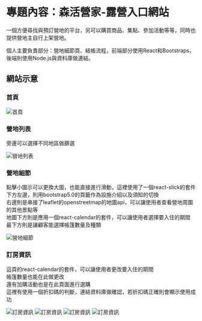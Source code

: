 # 專題內容：森活營家-露營入口網站

一個方便尋找與預訂營地的平台，另可以購買商品、集點、參加活動等等，同時也提供營地主自行上架營地。

個人主要負責部分：營地細節頁、結帳流程，前端部分使用React和Bootstraps，後端則使用Node.js與資料庫做連結。



## 網站示意
### 首頁

![首頁](https://github.com/HaoQQQQ/Camp-5/blob/c27e5baf6cefa53197679234e985408b255817ca/images/159330736-1b78f3c9-6612-4cec-b954-65e6500152fa.png)

### 營地列表

旁邊可以選擇不同地區做篩選

![營地列表](https://github.com/HaoQQQQ/Camp-5/blob/c27e5baf6cefa53197679234e985408b255817ca/images/camplist.png)

### 營地細節
點擊小圖示可以更換大圖，也能直接進行滑動，這裡使用了一個react-slick的套件  
下方左邊，則用bootstrap5.0的頁籤作為設施介紹以及須知的切換  
右邊則是串接了leaflet的openstreetmap的地圖api，可以讓使用者查看營地周圍的其他景點等  
地圖下方則是應用一個react-calendar的套件，可以讓使用者選擇要入住的期間  
最下方則是讓顧客能選擇帳篷數量及種類  


![營地細節](https://github.com/HaoQQQQ/Camp-5/blob/c27e5baf6cefa53197679234e985408b255817ca/images/campDetail.png)


### 訂房資訊

這頁的react-calendar的套件，可以讓使用者更改要入住的期間  
帳篷數量也能在此做更改  
還有加購活動也是在此頁面進行選購  
這裡有使用一個折扣碼的判斷，連結資料庫做確認，若折扣碼正確則會顯示使用成功  

![訂房資訊](https://github.com/HaoQQQQ/Camp-5/blob/c27e5baf6cefa53197679234e985408b255817ca/images/booking.png)
![訂房資訊](https://github.com/HaoQQQQ/Camp-5/blob/c27e5baf6cefa53197679234e985408b255817ca/images/bookingfInfo.png)
![訂房資訊](https://github.com/HaoQQQQ/Camp-5/blob/c27e5baf6cefa53197679234e985408b255817ca/images/prePay.png)
![訂房資訊](https://github.com/HaoQQQQ/Camp-5/blob/c27e5baf6cefa53197679234e985408b255817ca/images/done.png)
